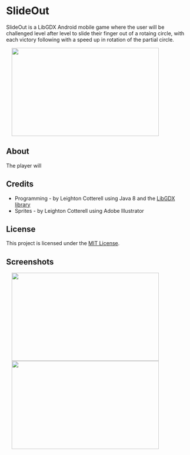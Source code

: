 # SlideOut
SlideOut is a LibGDX Android mobile game where the user will be challenged level after level to slide their finger out of a rotaing circle, with each victory following with a speed up in rotation of the partial circle.
<div>
    <img width="400px" height="240px" hspace="15" src="https://im2.ezgif.com/tmp/ezgif-2-4c38fa46bf08.gif">
</div>

## About

The player will

## Credits
* Programming - by Leighton Cotterell using Java 8 and the [LibGDX library](https://libgdx.badlogicgames.com/)
* Sprites -     by Leighton Cotterell using Adobe Illustrator
## License
This project is licensed under the [MIT License](https://github.com/leightonoff/SlideOut/blob/master/LICENSE).

## Screenshots
<div>
    <img width="400px" height="240px" hspace="15" src=".PNG">
    <img width="400px" height="240px" hspace="15" src=".PNG">
</div>


